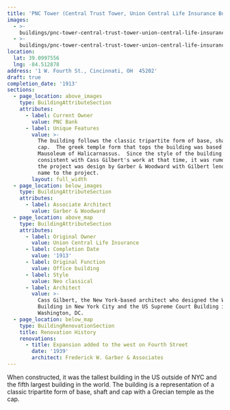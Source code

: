 ```yaml
---
title: 'PNC Tower (Central Trust Tower, Union Central Life Insurance Building)'
images:
  - >-
    buildings/pnc-tower-central-trust-tower-union-central-life-insurance-building/pnc-tower-central-trust-tower-union-central-life-insurance-building-0_wcx0zg
  - >-
    buildings/pnc-tower-central-trust-tower-union-central-life-insurance-building/pnc-tower-central-trust-tower-union-central-life-insurance-building-1_r0vvbh
location:
  lat: 39.0997556
  lng: -84.512878
address: '1 W. Fourth St., Cincinnati, OH  45202'
draft: true
completion_date: '1913'
sections:
  - page_location: above_images
    type: BuildingAttributeSection
    attributes:
      - label: Current Owner
        value: PNC Bank
      - label: Unique Features
        value: >-
          The building follows the classic tripartite form of base, shaft and
          cap.  The greek temple form that tops the building was based on the
          Mausoleum of Halicarnassus.  Since the style of the building is not
          consistent with Cass Gilbert's work at that time, it was rumored that
          the project was design by Garber & Woodward with Gilbert lending his
          name to the project.
        layout: full_width
  - page_location: below_images
    type: BuildingAttributeSection
    attributes:
      - label: Associate Architect
        value: Garber & Woodward
  - page_location: above_map
    type: BuildingAttributeSection
    attributes:
      - label: Original Owner
        value: Union Central Life Insurance
      - label: Completion Date
        value: '1913'
      - label: Original Function
        value: Office building
      - label: Style
        value: Neo classical
      - label: Architect
        value: >-
          Cass Gilbert, the New York-based architect who designed the Woolworth
          Building in New York City and the US Supreme Court Building in
          Washington, DC.
  - page_location: below_map
    type: BuildingRenovationSection
    title: Renovation History
    renovations:
      - title: Expansion added to the west on Fourth Street
        date: '1939'
        architect: Frederick W. Garber & Associates
---
```


When constructed, it was the tallest building in the US outside of NYC and the fifth largest building in the world. The building is a representation of a classic tripartite form of base, shaft and cap with a Grecian temple as the cap.
